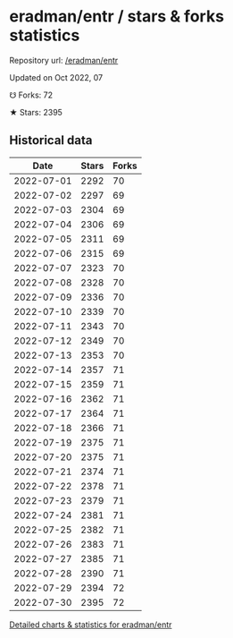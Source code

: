 # eradman/entr / stars & forks statistics

Repository url: [/eradman/entr](https://github.com/eradman/entr)

Updated on Oct 2022, 07

☋ Forks: 72

★ Stars: 2395

## Historical data
| Date | Stars | Forks |
|------|-------|-------|
| 2022-07-01 | 2292 | 70 | 
| 2022-07-02 | 2297 | 69 | 
| 2022-07-03 | 2304 | 69 | 
| 2022-07-04 | 2306 | 69 | 
| 2022-07-05 | 2311 | 69 | 
| 2022-07-06 | 2315 | 69 | 
| 2022-07-07 | 2323 | 70 | 
| 2022-07-08 | 2328 | 70 | 
| 2022-07-09 | 2336 | 70 | 
| 2022-07-10 | 2339 | 70 | 
| 2022-07-11 | 2343 | 70 | 
| 2022-07-12 | 2349 | 70 | 
| 2022-07-13 | 2353 | 70 | 
| 2022-07-14 | 2357 | 71 | 
| 2022-07-15 | 2359 | 71 | 
| 2022-07-16 | 2362 | 71 | 
| 2022-07-17 | 2364 | 71 | 
| 2022-07-18 | 2366 | 71 | 
| 2022-07-19 | 2375 | 71 | 
| 2022-07-20 | 2375 | 71 | 
| 2022-07-21 | 2374 | 71 | 
| 2022-07-22 | 2378 | 71 | 
| 2022-07-23 | 2379 | 71 | 
| 2022-07-24 | 2381 | 71 | 
| 2022-07-25 | 2382 | 71 | 
| 2022-07-26 | 2383 | 71 | 
| 2022-07-27 | 2385 | 71 | 
| 2022-07-28 | 2390 | 71 | 
| 2022-07-29 | 2394 | 72 | 
| 2022-07-30 | 2395 | 72 | 


[Detailed charts & statistics for eradman/entr](https://reviewgithub.com/rep/eradman/entr)
